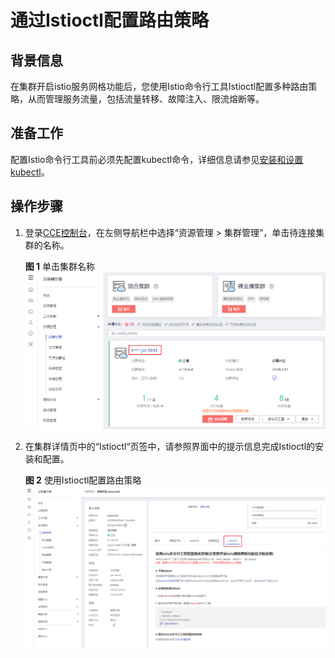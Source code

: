# 通过Istioctl配置路由策略<a name="cce_01_0202"></a>

## 背景信息<a name="section8631134182813"></a>

在集群开启istio服务网格功能后，您使用Istio命令行工具Istioctl配置多种路由策略，从而管理服务流量，包括流量转移、故障注入、限流熔断等。

## 准备工作<a name="section125311022122915"></a>

配置Istio命令行工具前必须先配置kubectl命令，详细信息请参见[安装和设置 kubectl](https://kubernetes.io/docs/tasks/tools/install-kubectl/)。

## 操作步骤<a name="section078023812295"></a>

1.  登录[CCE控制台](https://console.huaweicloud.com/cce2.0/?utm_source=helpcenter)，在左侧导航栏中选择“资源管理 \> 集群管理”，单击待连接集群的名称。

    **图 1**  单击集群名称<a name="fig118327236614"></a>  
    ![](figures/单击集群名称.png "单击集群名称")

2.  在集群详情页中的“Istioctl“页签中，请参照界面中的提示信息完成Istioctl的安装和配置。

    **图 2**  使用Istioctl配置路由策略<a name="fig1366811551535"></a>  
    ![](figures/使用Istioctl配置路由策略.png "使用Istioctl配置路由策略")


